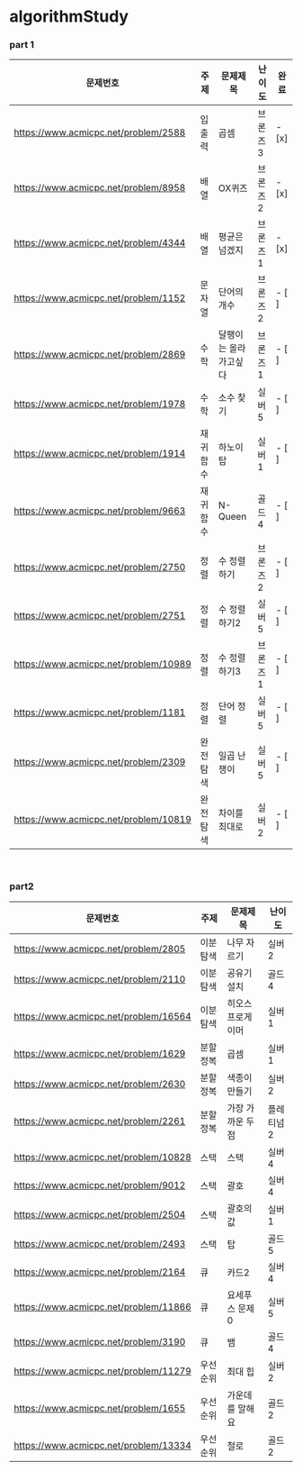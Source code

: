 # algorithmStudy
### part 1

| 문제번호 | 주제 | 문제제목 | 난이도 | 완료 |
| --- | --- | --- | --- | --- |
| https://www.acmicpc.net/problem/2588 | 입출력 | 곱셈 | 브론즈3 | - [x]
| https://www.acmicpc.net/problem/8958 | 배열 | OX퀴즈 | 브론즈2 | - [x]
| https://www.acmicpc.net/problem/4344 | 배열 | 평균은넘겠지 | 브론즈1 | - [x]
| https://www.acmicpc.net/problem/1152 | 문자열 | 단어의 개수 | 브론즈2 | - [ ]
| https://www.acmicpc.net/problem/2869 | 수학 | 달팽이는 올라가고싶다 | 브론즈1 | - [ ]
| https://www.acmicpc.net/problem/1978 | 수학 | 소수 찾기 | 실버5 | - [ ]
| https://www.acmicpc.net/problem/1914 | 재귀함수 | 하노이 탑 | 실버1 | - [ ]
| https://www.acmicpc.net/problem/9663 | 재귀함수 | N-Queen | 골드4 | - [ ]
| https://www.acmicpc.net/problem/2750 | 정렬 | 수 정렬하기 | 브론즈2 | - [ ]
| https://www.acmicpc.net/problem/2751 | 정렬 | 수 정렬하기2 | 실버5 | - [ ]
| https://www.acmicpc.net/problem/10989 | 정렬 | 수 정렬하기3 | 브론즈1 | - [ ]
| https://www.acmicpc.net/problem/1181 | 정렬 | 단어 정렬 | 실버5 | - [ ]
| https://www.acmicpc.net/problem/2309 | 완전탐색 | 일곱 난쟁이 | 실버5 | - [ ]
| https://www.acmicpc.net/problem/10819 | 완전탐색 | 차이를 최대로 | 실버2 | - [ ]

<br>

### part2
| 문제번호 | 주제 | 문제제목 | 난이도 |
| --- | --- | --- | --- |
| https://www.acmicpc.net/problem/2805 | 이분탐색 |	나무 자르기 |	실버2 |
| https://www.acmicpc.net/problem/2110 |	이분탐색 |	공유기 설치 |	골드4 |
| https://www.acmicpc.net/problem/16564 |	이분탐색 |	히오스 프로게이머 |	실버1 |
| https://www.acmicpc.net/problem/1629 |	분할정복 |	곱셈 |	실버1 |
| https://www.acmicpc.net/problem/2630 |	분할정복 |	색종이 만들기 |	실버2 |
| https://www.acmicpc.net/problem/2261 |	분할정복 |	가장 가까운 두점 |	플레티넘2 |
| https://www.acmicpc.net/problem/10828 |	스택 |	스택 |	실버4 |
| https://www.acmicpc.net/problem/9012 |	스택 |	괄호 |	실버4 |
| https://www.acmicpc.net/problem/2504 |	스택 |	괄호의 값 |	실버1 |
| https://www.acmicpc.net/problem/2493 |	스택 |	탑 |	골드5 |
| https://www.acmicpc.net/problem/2164 |	큐 |	카드2 |	실버4 |
| https://www.acmicpc.net/problem/11866 |	큐 |	요세푸스 문제 0 |	실버5 |
| https://www.acmicpc.net/problem/3190 |	큐 |	뱀 |	골드4 |
| https://www.acmicpc.net/problem/11279 |	우선순위 | 최대 힙 |	실버2 |
| https://www.acmicpc.net/problem/1655 |	우선순위 | 가운데를 말해요 |	골드2 |
| https://www.acmicpc.net/problem/13334 |	우선순위 | 철로 |	골드2 |
